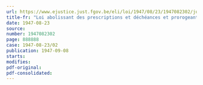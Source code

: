 ```yaml
---
url: https://www.ejustice.just.fgov.be/eli/loi/1947/08/23/1947082302/justel
title-fr: "Loi abolissant des prescriptions et déchéances et prorogeant certains délais en matière fiscale"
date: 1947-08-23
source:
number: 1947082302
page: 888888
case: 1947-08-23/02
publication: 1947-09-08
starts:
modifies:
pdf-original:
pdf-consolidated:
---
```



